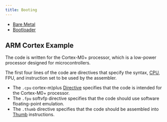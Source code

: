 ```yaml
---
title: Booting
---
```


- [Bare Metal](/computer-architecture-network-technology-and-operating-systems/architecture/bare-metal)
- [Bootloader](/computer-architecture-network-technology-and-operating-systems/architecture/bootloader)

## ARM Cortex Example
The code is written for the Cortex-M0+ processor, which is a low-power processor designed for microcontrollers.

The first four lines of the code are directives that specify the syntax, [CPU](/computer-architecture-network-technology-and-operating-systems/architecture/cpu), FPU, and instruction set to be used by the assembler.
- The `.cpu` cortex-m)plus [Directive](/computer-architecture-network-technology-and-operating-systems/architecture/directive-vs-instruction) specifies that the code is intended for the Cortex-M0+ processor.
- The `.fpu` softvfp directive specifies that the code should use software floating-point emulation.
- The `.thumb` directive specifies that the code should be assembled into [Thumb](/computer-architecture-network-technology-and-operating-systems/architecture/thumb-directive) instructions.